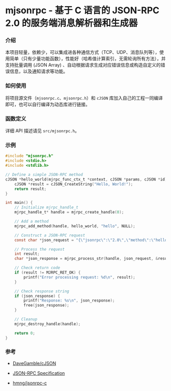 # mjsonrpc - 基于 C 语言的 JSON-RPC 2.0 的服务端消息解析器和生成器

### 介绍

本项目轻量，依赖少，可以集成进各种通信方式（TCP、UDP、消息队列等），使用简单（只有少量功能函数），性能好（哈希值计算索引，无需轮询所有方法），并支持批量调用 (JSON Array) 、自动根据请求生成对应错误信息或构造自定义的错误信息，以及通知请求等功能。

### 如何使用

将项目源文件（`mjsonrpc.c`、`mjsonrpc.h`）和 `cJSON` 库加入自己的工程一同编译即可，也可以自行编译为动态库进行链接。

### 函数定义

详细 API 描述请见 `src/mjsonrpc.h`。

### 示例

```c
#include "mjsonrpc.h"
#include <stdio.h>
#include <stdlib.h>

// Define a simple JSON-RPC method
cJSON *hello_world(mjrpc_func_ctx_t *context, cJSON *params, cJSON *id) {
    cJSON *result = cJSON_CreateString("Hello, World!");
    return result;
}

int main() {
    // Initialize mjrpc_handle_t
    mjrpc_handle_t* handle = mjrpc_create_handle(0);

    // Add a method
    mjrpc_add_method(handle, hello_world, "hello", NULL);

    // Construct a JSON-RPC request
    const char *json_request = "{\"jsonrpc\":\"2.0\",\"method\":\"hello\",\"id\":1}";

    // Process the request
    int result;
    char *json_response = mjrpc_process_str(handle, json_request, &result);

  	// Check return code
    if (result != MJRPC_RET_OK) {
        printf("Error processing request: %d\n", result);
    }

  	// Check response string
    if (json_response) {
        printf("Response: %s\n", json_response);
        free(json_response);
    }

    // Cleanup
    mjrpc_destroy_handle(handle);

    return 0;
}
```

### 参考

- [DaveGamble/cJSON](https://github.com/DaveGamble/cJSON)

- [JSON-RPC Specification](https://www.jsonrpc.org/specification)

- [hmng/jsonrpc-c](https://github.com/hmng/jsonrpc-c)
